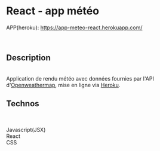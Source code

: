 <h1>React - app météo</h1>

APP(heroku): https://app-meteo-react.herokuapp.com/

<br/>

<h2>Description</h2>
<br/>
Application de rendu météo avec données fournies par l'API d'<a href="https://openweathermap.org/">Openweathermap</a>, mise en ligne via <a href="https://dashboard.heroku.com/apps">Heroku</a>.

<br/>

<h2>Technos</h2>
<br/>

Javascript(JSX) <br/>
React <br/>
CSS <br/>
